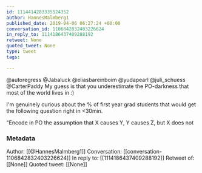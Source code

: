 ```yaml
---
id: 1114414283335524352
author: HannesMalmberg1
published_date: 2019-04-06 06:27:24 +00:00
conversation_id: 1106842832403226624
in_reply_to: 1114186437409288192
retweet: None
quoted_tweet: None
type: tweet
tags:

---
```


@autoregress @Jabaluck @eliasbareinboim @yudapearl @juli_schuess @CarterPaddy My guess is that you underestimate the PO-darkness that most of the world lives in :) 

I'm genuinely curious about the % of first year grad students that would get the following question right in &lt;30min. 

"Encode in PO the assumption that X causes Y, Y  causes Z, but X does not

### Metadata

Author: [[@HannesMalmberg1]]
Conversation: [[conversation-1106842832403226624]]
In reply to: [[1114186437409288192]]
Retweet of: [[None]]
Quoted tweet: [[None]]
